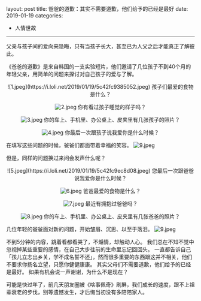 layout: post
title: 爸爸的道歉：其实不需要道歉，他们给予的已经是最好
date: 2019-01-19
categories:
- 人情世故
---

父亲与孩子间的爱向来隐晦，只有当孩子长大，甚至已为人父之后才能真正了解彼此。

《爸爸的道歉》是来自韩国的一支实验短片，他们邀请了几位孩子不到40个月的年轻父亲，用简单的问题来探讨对自己孩子的爱与了解。

<center>
![1.jpeg](https://i.loli.net/2019/01/19/5c42fc9385052.jpeg)
孩子们最爱的食物是什么？

![2.jpeg](https://i.loli.net/2019/01/19/5c42fc98a84dc.jpeg)
你有看过孩子睡觉的样子吗？

![3.jpeg](https://i.loli.net/2019/01/19/5c42fc9e37320.jpeg)
你的车上、手机里、办公桌上、皮夹里有几张孩子的照片？

![4.jpeg](https://i.loli.net/2019/01/19/5c42fc9e4ca98.jpeg)
你最后一次跟孩子说我爱你是什么时候？
</center>

在填写这些问题的时候，爸爸们都面带着幸福的笑容。
![9.jpeg](https://i.loli.net/2019/01/19/5c42ffb014f5f.jpeg)

但是，同样的问题换过来问会发声什么呢？

<center>
![5.jpeg](https://i.loli.net/2019/01/19/5c42fc9ec8d08.jpeg)
您最后一次跟爸爸说我爱你是什么时候？

![6.jpeg](https://i.loli.net/2019/01/19/5c42fc9e489fc.jpeg)
爸爸最爱的食物是什么？

![7.jpeg](https://i.loli.net/2019/01/19/5c42fc9e6e763.jpeg)
最近有拥抱过爸爸吗？

![8.jpeg](https://i.loli.net/2019/01/19/5c42fc9ee0065.jpeg)
你的车上、手机里、办公桌上、皮夹里有几张爸爸的照片？
</center>

几位年轻的爸爸面对新的问题，开始皱眉、沉思、以至于落泪。
![9.jpeg](https://i.loli.net/2019/01/19/5c42ffb014f5f.jpeg)


不到5分钟的内容，跳着看都看哭了，不煽情，却触动人心。
我们总在不知不觉中忽视掉某些重要的感情，在自己大步往前的生命里忘记回回头。
一直都告诉自己「孩儿立志出乡关，学不成名誓不还」，然而很多重要的东西跟这并不相关，他们不要求你扬名立望，只愿你健健康康。
其实父母们不需要道歉，他们给予的已经是最好。
如果有机会说一声谢谢，为什么不是现在？

可能是快过年了，前几天朋友圈被《啥事佩奇》刷屏，我们成长的速度，跟不上祖辈衰老的步伐，别等遗憾发生，才后悔当初没有多陪陪家人。

